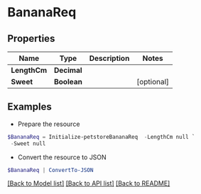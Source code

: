 # BananaReq
## Properties

Name | Type | Description | Notes
------------ | ------------- | ------------- | -------------
**LengthCm** | **Decimal** |  | 
**Sweet** | **Boolean** |  | [optional] 

## Examples

- Prepare the resource
```powershell
$BananaReq = Initialize-petstoreBananaReq  -LengthCm null `
 -Sweet null
```

- Convert the resource to JSON
```powershell
$BananaReq | ConvertTo-JSON
```

[[Back to Model list]](../README.md#documentation-for-models) [[Back to API list]](../README.md#documentation-for-api-endpoints) [[Back to README]](../README.md)

